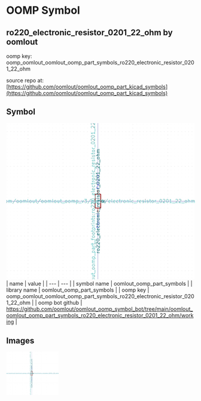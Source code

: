 # OOMP Symbol  
## ro220_electronic_resistor_0201_22_ohm  by oomlout  
  
oomp key: oomp_oomlout_oomlout_oomp_part_symbols_ro220_electronic_resistor_0201_22_ohm  
  
source repo at: [https://github.com/oomlout/oomlout_oomp_part_kicad_symbols](https://github.com/oomlout/oomlout_oomp_part_kicad_symbols)  
## Symbol  
  
[![working.png](working_600.png)](working.png)  
| name | value | 
| --- | --- | 
| symbol name | oomlout_oomp_part_symbols | 
| library name | oomlout_oomp_part_symbols | 
| oomp key | oomp_oomlout_oomlout_oomp_part_symbols_ro220_electronic_resistor_0201_22_ohm | 
| oomp bot github | https://github.com/oomlout/oomlout_oomp_symbol_bot/tree/main/oomlout_oomlout_oomp_part_symbols_ro220_electronic_resistor_0201_22_ohm/working | 
## Images  
  
[![working.png](working_140.png)](working.png)  
